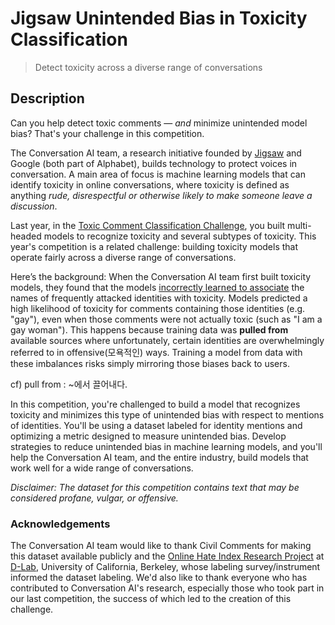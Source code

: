 # Jigsaw Unintended Bias in Toxicity Classification

> Detect toxicity across a diverse range of conversations



## Description

Can you help detect toxic comments ― *and* minimize unintended model bias? That's your challenge in this competition.



The Conversation AI team, a research initiative founded by [Jigsaw](https://jigsaw.google.com/) and Google (both part of Alphabet), builds technology to protect voices in conversation. A main area of focus is machine learning models that can identify toxicity in online conversations, where toxicity is defined as anything *rude, disrespectful or otherwise likely to make someone leave a discussion*.



Last year, in the [Toxic Comment Classification Challenge](https://www.kaggle.com/c/jigsaw-toxic-comment-classification-challenge#description), you built multi-headed models to recognize toxicity and several subtypes of toxicity. This year's competition is a related challenge: building toxicity models that operate fairly across a diverse range of conversations.



Here’s the background: When the Conversation AI team first built toxicity models, they found that the models [incorrectly learned to associate](https://medium.com/the-false-positive/unintended-bias-and-names-of-frequently-targeted-groups-8e0b81f80a23) the names of frequently attacked identities with toxicity. Models predicted a high likelihood of toxicity for comments containing those identities (e.g. "gay"), even when those comments were not actually toxic (such as "I am a gay woman"). This happens because training data was **pulled from** available sources where unfortunately, certain identities are overwhelmingly referred to in offensive(모욕적인) ways. Training a model from data with these imbalances risks simply mirroring those biases back to users.



cf) pull from : ~에서 끌어내다.



In this competition, you're challenged to build a model that recognizes toxicity and minimizes this type of unintended bias with respect to mentions of identities. You'll be using a dataset labeled for identity mentions and optimizing a metric designed to measure unintended bias. Develop strategies to reduce unintended bias in machine learning models, and you'll help the Conversation AI team, and the entire industry, build models that work well for a wide range of conversations.



*Disclaimer: The dataset for this competition contains text that may be considered profane, vulgar, or offensive.*



### Acknowledgements

The Conversation AI team would like to thank Civil Comments for making this dataset available publicly and the [Online Hate Index Research Project](http://dh.berkeley.edu/projects/online-hate-index-ohi-research-project?utm_source=BCNM+Subscribers&utm_campaign=d5d78bba5e-natasha-schull-oct12_COPY_01&utm_medium=email&utm_term=0_eb59bfff9e-d5d78bba5e-281420185) at [D-Lab](https://dlab.berkeley.edu/), University of California, Berkeley, whose labeling survey/instrument informed the dataset labeling. We'd also like to thank everyone who has contributed to Conversation AI's research, especially those who took part in our last competition, the success of which led to the creation of this challenge.